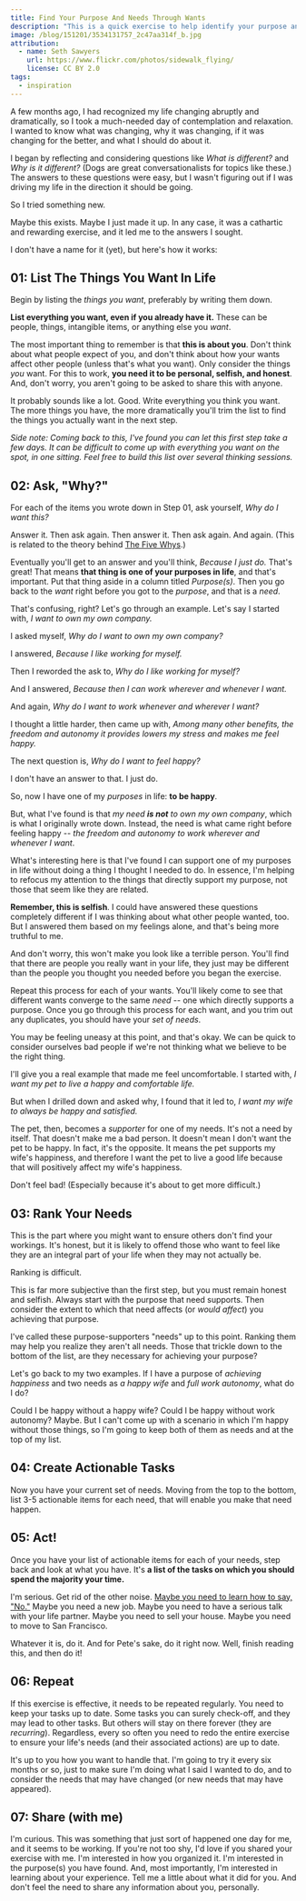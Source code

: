 ```yaml
---
title: Find Your Purpose And Needs Through Wants
description: "This is a quick exercise to help identify your purpose and needs in life by looking at your wants."
image: /blog/151201/3534131757_2c47aa314f_b.jpg
attribution:
  - name: Seth Sawyers
    url: https://www.flickr.com/photos/sidewalk_flying/
    license: CC BY 2.0
tags:
  - inspiration
---
```


A few months ago, I had recognized my life changing abruptly and dramatically, so I took a much-needed day of contemplation and relaxation. I wanted to know what was changing, why it was changing, if it was changing for the better, and what I should do about it.

I began by reflecting and considering questions like _What is different?_ and _Why is it different?_ (Dogs are great conversationalists for topics like these.) The answers to these questions were easy, but I wasn't figuring out if I was driving my life in the direction it should be going.

So I tried something new.

Maybe this exists. Maybe I just made it up. In any case, it was a cathartic and rewarding exercise, and it led me to the answers I sought.

I don't have a name for it (yet), but here's how it works:

## 01: List The Things You Want In Life

Begin by listing the _things you want_, preferably by writing them down.

**List everything you want, even if you already have it.** These can be people, things, intangible items, or anything else you _want_.

The most important thing to remember is that **this is about you**. Don't think about what people expect of you, and don't think about how your wants affect other people (unless that's what you want). Only consider the things _you_ want. For this to work, **you need it to be personal, selfish, and honest**. And, don't worry, you aren't going to be asked to share this with anyone.

It probably sounds like a lot. Good. Write everything you think you want. The more things you have, the more dramatically you'll trim the list to find the things you actually want in the next step.

_Side note: Coming back to this, I've found you can let this first step take a few days. It can be difficult to come up with everything you want on the spot, in one sitting. Feel free to build this list over several thinking sessions._

## 02: Ask, "Why?"

For each of the items you wrote down in Step 01, ask yourself, _Why do I want this?_

Answer it. Then ask again. Then answer it. Then ask again. And again. (This is related to the theory behind [The Five Whys](https://en.wikipedia.org/wiki/5_Whys).)

Eventually you'll get to an answer and you'll think, _Because I just do._ That's great! That means **that thing is one of your purposes in life**, and that's important. Put that thing aside in a column titled _Purpose(s)_. Then you go back to the _want_ right before you got to the _purpose_, and that is a _need_.

That's confusing, right? Let's go through an example. Let's say I started with, _I want to own my own company._

I asked myself, _Why do I want to own my own company?_

I answered, _Because I like working for myself._

Then I reworded the ask to, _Why do I like working for myself?_

And I answered, _Because then I can work wherever and whenever I want._

And again, _Why do I want to work whenever and wherever I want?_

I thought a little harder, then came up with, _Among many other benefits, the freedom and autonomy it provides lowers my stress and makes me feel happy._

The next question is, _Why do I want to feel happy?_

I don't have an answer to that. I just do.

So, now I have one of my _purposes_ in life: **to be happy**.

But, what I've found is that _my need **is not** to own my own company_, which is what I originally wrote down. Instead, the need is what came right before feeling happy -- _the freedom and autonomy to work wherever and whenever I want_.

What's interesting here is that I've found I can support one of my purposes in life without doing a thing I thought I needed to do. In essence, I'm helping to refocus my attention to the things that directly support my purpose, not those that seem like they are related.

**Remember, this is selfish**. I could have answered these questions completely different if I was thinking about what other people wanted, too. But I answered them based on my feelings alone, and that's being more truthful to me.

And don't worry, this won't make you look like a terrible person. You'll find that there are people you really want in your life, they just may be different than the people you thought you needed before you began the exercise.

Repeat this process for each of your wants. You'll likely come to see that different wants converge to the same _need_ -- one which directly supports a purpose. Once you go through this process for each want, and you trim out any duplicates, you should have your _set of needs_.

You may be feeling uneasy at this point, and that's okay. We can be quick to consider ourselves bad people if we're not thinking what we believe to be the right thing.

I'll give you a real example that made me feel uncomfortable. I started with, _I want my pet to live a happy and comfortable life._

But when I drilled down and asked why, I found that it led to, _I want my wife to always be happy and satisfied._

The pet, then, becomes a _supporter_ for one of my needs. It's not a need by itself. That doesn't make me a bad person. It doesn't mean I don't want the pet to be happy. In fact, it's the opposite. It means the pet supports my wife's happiness, and therefore I want the pet to live a good life because that will positively affect my wife's happiness.

Don't feel bad! (Especially because it's about to get more difficult.)

## 03: Rank Your Needs

This is the part where you might want to ensure others don't find your workings. It's honest, but it is likely to offend those who want to feel like they are an integral part of your life when they may not actually be.

Ranking is difficult.

This is far more subjective than the first step, but you must remain honest and selfish. Always start with the purpose that need supports. Then consider the extent to which that need affects (or _would affect_) you achieving that purpose.

I've called these purpose-supporters "needs" up to this point. Ranking them may help you realize they aren't all needs. Those that trickle down to the bottom of the list, are they necessary for achieving your purpose?

Let's go back to my two examples. If I have a purpose of _achieving happiness_ and two needs as _a happy wife_ and _full work autonomy_, what do I do?

Could I be happy without a happy wife? Could I be happy without work autonomy? Maybe. But I can't come up with a scenario in which I'm happy without those things, so I'm going to keep both of them as needs and at the top of my list.

## 04: Create Actionable Tasks

Now you have your current set of needs. Moving from the top to the bottom, list 3-5 actionable items for each need, that will enable you make that need happen.

## 05: Act!

Once you have your list of actionable items for each of your needs, step back and look at what you have. It's **a list of the tasks on which you should spend the majority your time.**

I'm serious. Get rid of the other noise. [Maybe you need to learn how to say, "No."](/blog/how-to-use-no-effectively) Maybe you need a new job. Maybe you need to have a serious talk with your life partner. Maybe you need to sell your house. Maybe you need to move to San Francisco.

Whatever it is, do it. And for Pete's sake, do it right now. Well, finish reading this, and then do it!

## 06: Repeat

If this exercise is effective, it needs to be repeated regularly. You need to keep your tasks up to date. Some tasks you can surely check-off, and they may lead to other tasks. But others will stay on there forever (they are _recurring_). Regardless, every so often you need to redo the entire exercise to ensure your life's needs (and their associated actions) are up to date.

It's up to you how you want to handle that. I'm going to try it every six months or so, just to make sure I'm doing what I said I wanted to do, and to consider the needs that may have changed (or new needs that may have appeared).

## 07: Share (with me)

I'm curious. This was something that just sort of happened one day for me, and it seems to be working. If you're not too shy, I'd love if you shared your exercise with me. I'm interested in how you organized it. I'm interested in the purpose(s) you have found. And, most importantly, I'm interested in learning about your experience. Tell me a little about what it did for you. And don't feel the need to share any information about you, personally.
